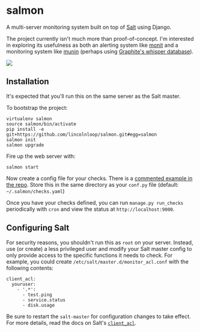# salmon

A multi-server monitoring system built on top of [Salt](http://www.saltstack.org) using Django.

The project currently isn't much more than proof-of-concept. I'm interested in exploring its usefulness as both an alerting system like [monit](http://mmonit.com/monit/) and a monitoring system like [munin](http://munin-monitoring.org/) (perhaps using [Graphite's whisper database](http://graphite.readthedocs.org/en/latest/whisper.html)). 

![](http://cl.ly/image/2X1s0w1E0c0B/content.png)

## Installation

It's expected that you'll run this on the same server as the Salt master.

To bootstrap the project:

    virtualenv salmon
    source salmon/bin/activate
    pip install -e git+https://github.com/lincolnloop/salmon.git#egg=salmon
    salmon init
    salmon upgrade

Fire up the web server with:

    salmon start

Now create a config file for your checks. There is a [commented example in the repo](https://github.com/lincolnloop/salmon/blob/master/salmon/settings/example/checks.yaml). Store this in the same directory as your `conf.py` file (default: `~/.salmon/checks.yaml`)

Once you have your checks defined, you can run `manage.py run_checks` periodically with `cron` and view the status at `http://localhost:9000`.

## Configuring Salt

For security reasons, you shouldn't run this as `root` on your server. Instead, use (or create) a less privileged user and modify your Salt master config to only provide access to the specific functions it needs to check. For example, you could create `/etc/salt/master.d/monitor_acl.conf` with the following contents:

    client_acl:
      youruser:
        - '.*':
          - test.ping
          - service.status
          - disk.usage

Be sure to restart the `salt-master` for configuration changes to take effect. For more details, read the docs on Salt's [`client_acl`](http://docs.saltstack.com/ref/configuration/master.html#std:conf_master-client_acl).
